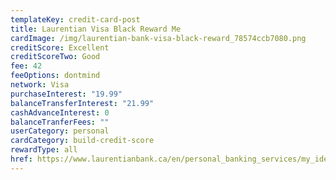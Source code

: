 ```yaml
---
templateKey: credit-card-post
title: Laurentian Visa Black Reward Me
cardImage: /img/laurentian-bank-visa-black-reward_78574ccb7080.png
creditScore: Excellent
creditScoreTwo: Good
fee: 42
feeOptions: dontmind
network: Visa
purchaseInterest: "19.99"
balanceTransferInterest: "21.99"
cashAdvanceInterest: 0
balanceTranferFees: ""
userCategory: personal
cardCategory: build-credit-score
rewardType: all
href: https://www.laurentianbank.ca/en/personal_banking_services/my_ideas/ideas_visa_black_reward_me.html
---
```

